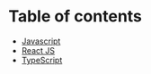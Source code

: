 # Table of contents

- [Javascript](./javascript/index.md)
- [React JS](./reactjs/index.md)
- [TypeScript](https://www.typescriptlang.org/)
